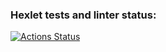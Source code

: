 ### Hexlet tests and linter status:
[![Actions Status](https://github.com/PDVRR/frontend-project-lvl1/workflows/hexlet-check/badge.svg)](https://github.com/PDVRR/frontend-project-lvl1/actions)